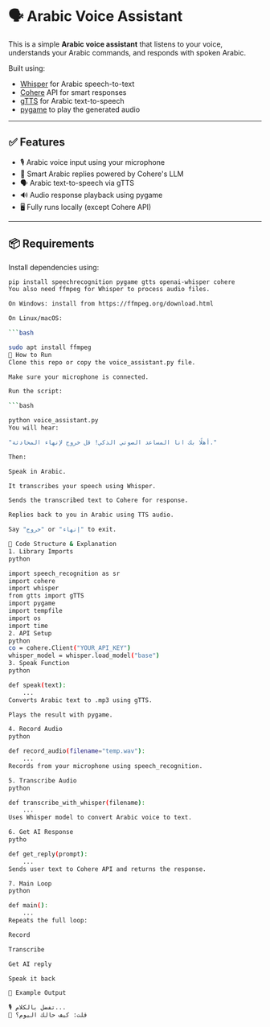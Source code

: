 # 🗣️ Arabic Voice Assistant

This is a simple **Arabic voice assistant** that listens to your voice, understands your Arabic commands, and responds with spoken Arabic.

Built using:
- [Whisper](https://github.com/openai/whisper) for Arabic speech-to-text
- [Cohere](https://cohere.com/) API for smart responses
- [gTTS](https://pypi.org/project/gTTS/) for Arabic text-to-speech
- [pygame](https://www.pygame.org/) to play the generated audio

---

## ✅ Features

- 🎙️ Arabic voice input using your microphone
- 🧠 Smart Arabic replies powered by Cohere's LLM
- 🗣️ Arabic text-to-speech via gTTS
- 🔊 Audio response playback using pygame
- 🖥️ Fully runs locally (except Cohere API)

---

## 📦 Requirements

Install dependencies using:

```bash
pip install speechrecognition pygame gtts openai-whisper cohere
You also need ffmpeg for Whisper to process audio files.

On Windows: install from https://ffmpeg.org/download.html

On Linux/macOS:

```bash

sudo apt install ffmpeg
🚀 How to Run
Clone this repo or copy the voice_assistant.py file.

Make sure your microphone is connected.

Run the script:

```bash

python voice_assistant.py
You will hear:

"أهلًا بك انا المساعد الصوتي الذكي! قل خروج لإنهاء المحادثة."

Then:

Speak in Arabic.

It transcribes your speech using Whisper.

Sends the transcribed text to Cohere for response.

Replies back to you in Arabic using TTS audio.

Say "خروج" or "إنهاء" to exit.

🧠 Code Structure & Explanation
1. Library Imports
python

import speech_recognition as sr
import cohere
import whisper
from gtts import gTTS
import pygame
import tempfile
import os
import time
2. API Setup
python
co = cohere.Client("YOUR_API_KEY")
whisper_model = whisper.load_model("base")
3. Speak Function
python

def speak(text):
    ...
Converts Arabic text to .mp3 using gTTS.

Plays the result with pygame.

4. Record Audio
python

def record_audio(filename="temp.wav"):
    ...
Records from your microphone using speech_recognition.

5. Transcribe Audio
python

def transcribe_with_whisper(filename):
    ...
Uses Whisper model to convert Arabic voice to text.

6. Get AI Response
pytho

def get_reply(prompt):
    ...
Sends user text to Cohere API and returns the response.

7. Main Loop
python

def main():
    ...
Repeats the full loop:

Record

Transcribe

Get AI reply

Speak it back

💬 Example Output

🎙️ تفضل بالكلام...
👤 قلت: كيف حالك اليوم؟
